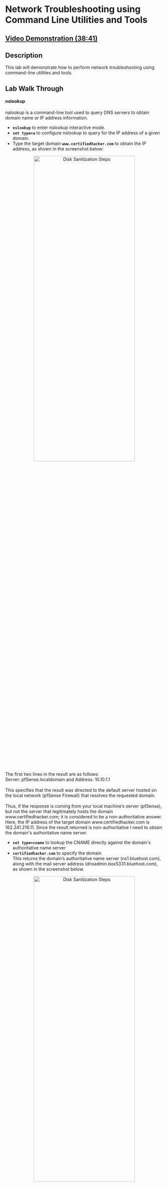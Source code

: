<h1>Network Troubleshooting using Command Line Utilities and Tools</h1>

 ## [Video Demonstration (38:41)](https://drive.google.com/file/d/1ozfcxE80ODhxWV1-2v5EPMv1_uyHX-eD/view?usp=drive_link)

<h2>Description</h2>

This lab will demonstrate how to perform network troubleshooting using command-line utilities and tools.

## Lab Walk Through
#### nslookup 
nalookup is a command-line tool used to query DNS servers to obtain domain name or IP address information.
- **`nslookup`** to enter nslookup interactive mode.
- **`set type=a`** to configure nslookup to query for the IP address of a given domain.
- Type the target domain **`www.certifiedhacker.com`** to obtain the IP address, as shown in the screenshot below:

<p align="center"> <img src="https://i.imgur.com/J9Ntu90.png" height="50%" width="80%" alt="Disk Sanitization Steps"/>
<br />
<p align="left">The first two lines in the result are as follows:<br/>
 Server: pfSense.localdomain and Address: 10.10.1.1<br/>
<br/>
This specifies that the result was directed to the default server hosted on the local network (pfSense Firewall) that resolves the requested domain.<br/>
<br/>
Thus, if the response is coming from your local machine’s server (pfSense), but not the server that legitimately hosts the domain www.certifiedhacker.com; it is considered to be a non-authoritative answer. Here, the IP address of the target domain www.certifiedhacker.com is 162.241.216.11. Since the result returned is non-authoritative I need to obtain the domain's authoritative name server. <br/>

- **`set type=cname`** to lookup the CNAME directly against the domain's authoritative name server
- **`certifiedhacker.com`** to specify the domain<br/>
This returns the domain’s authoritative name server (ns1.bluehost.com), along with the mail server address (dnsadmin.box5331.bluehost.com), as shown in the screenshot below.<br/>

<p align="center"><img src="https://i.imgur.com/LoH6AcF.png" height="50%" width="80%" alt="Disk Sanitization Steps"/>
<br />

 - Since I have obtained the authoritative name server ns1.bluehost.com I can run **`set type=a`** to get the IP address of the server. The IP address is displayed below as 162.159.24.80:
<p align="center"> 
<img src="https://i.imgur.com/isf8qig.png" height="50%" width="80%" alt="Disk Sanitization Steps"/>
<br />
<p align="left"> The authoritative name server stores the records associated with the domain. Therefore, if an attacker can determine the authoritative name server (primary name server) and obtain its associated IP address, he/she might attempt to exploit the server to perform attacks such as DoS, DDoS, URL Redirection, etc.

#### tracert 
tracert can be used to view the hops that the packets made before reaching the destination.
- **`tracert certifiedhacker.com`** 
 <p align="center">
<img src="https://i.imgur.com/7QhMwE8.png" height="50%" width="80%" alt="Disk Sanitization Steps"/>
<br />

#### arp -a
- **`arp -a`** shows a list of IP addresses and their corresponding MAC addresses that the computer has recently communicated with.
<p align="center">
<img src="https://i.imgur.com/JbKAnHd.png" height="50%" width="80%" alt="Disk Sanitization Steps"/>
<br />

#### pathping
- pathping utility provides detailed information about the path characteristics from a specific host to a specific destination in a single picture by combining the ping and tracert/traceroute commands.
- **`pathping -n www.certifiedhacker.com`**
<p align="center">
<img src="https://i.imgur.com/IjpO2Km.png" height="50%" width="80%" alt="Disk Sanitization Steps"/>
<br />

 #### netstat
- netstat (short for Network Statistics) is a command-line tool used to display information about network connections, routing tables, interface statistics, and other network-related data on a computer.
- **`netstat -e`** to displays ethernet statistics
<p align="center">
<img src="https://i.imgur.com/PjwW9BD.png" height="50%" width="80%" alt="Disk Sanitization Steps"/>
<br />

---

#### traceroute - on Linux 
traceroute can be used to view the hops that the packets made before reaching the destination.
- **`traceroute certifiedhacker.com`** 
 <p align="center">
<img src="https://i.imgur.com/qPwxr9Y.png" height="50%" width="80%" alt="Disk Sanitization Steps"/>
<br />

 #### dig
- dig stands for Domain Information Groper used by the network administrators for troubleshooting the network and DNS nameservers.
- **`dig certifiedhacker.com`** to retrieve information about all the DNS name servers of the target domain
<p align="center">
<img src="https://i.imgur.com/ScOtNF3.png" height="50%" width="80%" alt="Disk Sanitization Steps"/>

- **`dig @ns1.bluehost.com certifiedhacker.com axfr`** to retrieve zone information.<br />
The result appears, displaying that the server is available, but that the Transfer failed., as shown in the screenshot below.
<p align="center">
<img src="https://i.imgur.com/aLjMkg2.png" height="50%" width="80%" alt="Disk Sanitization Steps"/>
<p align="left">
<br/>
After retrieving DNS name server information an attacker can use one of the servers to test whether the target DNS allows zone transfers or not. In this case, zone transfers are not allowed for the target domain; this is why the command resulted in the message: Transfer failed. A penetration tester should attempt DNS zone transfers on different domains of the target organization.<br/>

This concludes the demonstration showing how to perform network troubleshooting using various command line utilities and tools.
